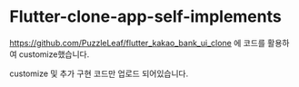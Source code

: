 # Flutter-clone-app-self-implements
https://github.com/PuzzleLeaf/flutter_kakao_bank_ui_clone 에 코드를 활용하여 customize했습니다. 

customize 및 추가 구현 코드만 업로드 되어있습니다.
